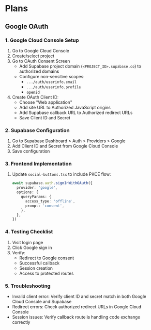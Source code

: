 # Plans

## Google OAuth

### 1. Google Cloud Console Setup

1. Go to Google Cloud Console
2. Create/select project
3. Go to OAuth Consent Screen
   - Add Supabase project domain (`<PROJECT_ID>.supabase.co`) to authorized domains
   - Configure non-sensitive scopes:
     - `.../auth/userinfo.email`
     - `.../auth/userinfo.profile`
     - `openid`
4. Create OAuth Client ID:
   - Choose "Web application"
   - Add site URL to Authorized JavaScript origins
   - Add Supabase callback URL to Authorized redirect URLs
   - Save Client ID and Secret

### 2. Supabase Configuration

1. Go to Supabase Dashboard > Auth > Providers > Google
2. Add Client ID and Secret from Google Cloud Console
3. Save configuration

### 3. Frontend Implementation

1. Update `social-buttons.tsx` to include PKCE flow:

   ```typescript
   await supabase.auth.signInWithOAuth({
     provider: 'google',
     options: {
       queryParams: {
         access_type: 'offline',
         prompt: 'consent',
       },
     },
   })
   ```

### 4. Testing Checklist

1. Visit login page
2. Click Google sign in
3. Verify:
   - Redirect to Google consent
   - Successful callback
   - Session creation
   - Access to protected routes

### 5. Troubleshooting

- Invalid client error: Verify client ID and secret match in both Google Cloud Console and Supabase
- Redirect errors: Check authorized redirect URLs in Google Cloud Console
- Session issues: Verify callback route is handling code exchange correctly
